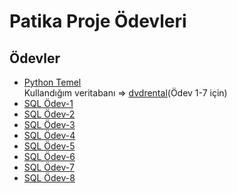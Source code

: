 # Patika Proje Ödevleri
## Ödevler
* [Python Temel](https://github.com/nurseda-diker/patika-workspace/blob/main/python_temel.py)<br>
Kullandığım veritabanı => [dvdrental](https://www.postgresqltutorial.com/wp-content/uploads/2019/05/dvdrental.zip)(Ödev 1-7 için)
* [SQL Ödev-1](https://github.com/nurseda-diker/patika-workspace/blob/main/sql-odev1.sql)<br>
* [SQL Ödev-2](https://github.com/nurseda-diker/patika-workspace/blob/main/sql-odev2.sql)<br>
* [SQL Ödev-3](https://github.com/nurseda-diker/patika-workspace/blob/main/sql-odev3.sql)<br>
* [SQL Ödev-4](https://github.com/nurseda-diker/patika-workspace/blob/main/sql-odev4.sql)<br>
* [SQL Ödev-5](https://github.com/nurseda-diker/patika-workspace/blob/main/sql-odev5.sql)<br>
* [SQL Ödev-6](https://github.com/nurseda-diker/patika-workspace/blob/main/sql-odev6.sql)<br>
* [SQL Ödev-7](https://github.com/nurseda-diker/patika-workspace/blob/main/sql-odev7.sql)<br>
* [SQL Ödev-8](https://github.com/nurseda-diker/patika-workspace/blob/main/sql-odev8.sql)<br>
